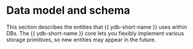 # Data model and schema

This section describes the entities that {{ ydb-short-name }} uses within DBs.
The {{ ydb-short-name }} core lets you flexibly implement various storage primitives, so new entities may appear in the future.

